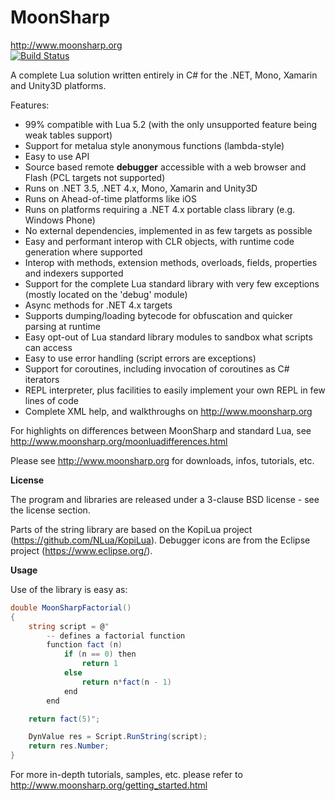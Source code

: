 MoonSharp 
=========
http://www.moonsharp.org   
[![Build Status](https://travis-ci.org/xanathar/moonsharp.svg?branch=master)](https://travis-ci.org/xanathar/moonsharp)



A complete Lua solution written entirely in C# for the .NET, Mono, Xamarin and Unity3D platforms.

Features:
* 99% compatible with Lua 5.2 (with the only unsupported feature being weak tables support) 
* Support for metalua style anonymous functions (lambda-style)
* Easy to use API
* Source based remote **debugger** accessible with a web browser and Flash (PCL targets not supported)
* Runs on .NET 3.5, .NET 4.x, Mono, Xamarin and Unity3D
* Runs on Ahead-of-time platforms like iOS
* Runs on platforms requiring a .NET 4.x portable class library (e.g. Windows Phone)
* No external dependencies, implemented in as few targets as possible
* Easy and performant interop with CLR objects, with runtime code generation where supported
* Interop with methods, extension methods, overloads, fields, properties and indexers supported
* Support for the complete Lua standard library with very few exceptions (mostly located on the 'debug' module)
* Async methods for .NET 4.x targets
* Supports dumping/loading bytecode for obfuscation and quicker parsing at runtime
* Easy opt-out of Lua standard library modules to sandbox what scripts can access
* Easy to use error handling (script errors are exceptions)
* Support for coroutines, including invocation of coroutines as C# iterators 
* REPL interpreter, plus facilities to easily implement your own REPL in few lines of code
* Complete XML help, and walkthroughs on http://www.moonsharp.org

For highlights on differences between MoonSharp and standard Lua, see http://www.moonsharp.org/moonluadifferences.html

Please see http://www.moonsharp.org for downloads, infos, tutorials, etc.


**License**

The program and libraries are released under a 3-clause BSD license - see the license section.

Parts of the string library are based on the KopiLua project (https://github.com/NLua/KopiLua).
Debugger icons are from the Eclipse project (https://www.eclipse.org/).


**Usage**

Use of the library is easy as:

```C#
double MoonSharpFactorial()
{
	string script = @"    
		-- defines a factorial function
		function fact (n)
			if (n == 0) then
				return 1
			else
				return n*fact(n - 1)
			end
		end

	return fact(5)";

	DynValue res = Script.RunString(script);
	return res.Number;
}
```

For more in-depth tutorials, samples, etc. please refer to http://www.moonsharp.org/getting_started.html









